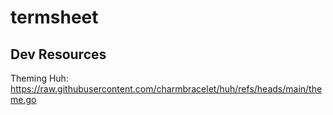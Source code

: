 # termsheet

## Dev Resources

Theming Huh:
<https://raw.githubusercontent.com/charmbracelet/huh/refs/heads/main/theme.go>
